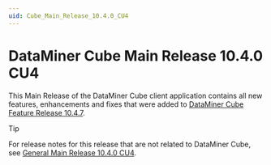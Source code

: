 ```yaml
---
uid: Cube_Main_Release_10.4.0_CU4
---
```


# DataMiner Cube Main Release 10.4.0 CU4

This Main Release of the DataMiner Cube client application contains all new features, enhancements and fixes that were added to [DataMiner Cube Feature Release 10.4.7](xref:Cube_Feature_Release_10.4.7).

> [!TIP]
> For release notes for this release that are not related to DataMiner Cube, see [General Main Release 10.4.0 CU4](xref:General_Main_Release_10.4.0_CU4).
